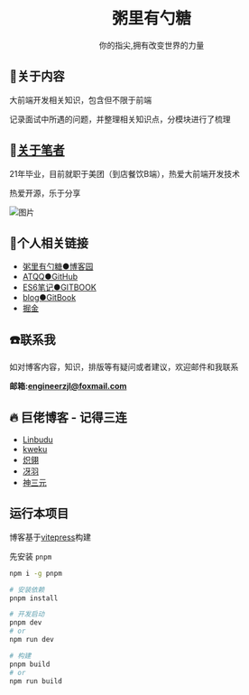 <h1 align="center"> 粥里有勺糖 </h1>
<p align="center">你的指尖,拥有改变世界的力量</p>

## :pencil:关于内容
大前端开发相关知识，包含但不限于前端

记录面试中所遇的问题，并整理相关知识点，分模块进行了梳理

## :speak_no_evil:[关于笔者](./docs/aboutme.md)
21年毕业，目前就职于美团（到店餐饮B端），热爱大前端开发技术

热爱开源，乐于分享

![图片](https://img.cdn.sugarat.top/mdImg/MTYwNDcyMTQ4NTMyOA==604721485328)

## :link:个人相关链接

* [粥里有勺糖●博客园](https://www.cnblogs.com/roseAT/)
* [ATQQ●GitHub](https://github.com/ATQQ)
* [ES6笔记●GITBOOK](https://sugar-js.gitbook.io/-1/)
* [blog●GitBook](https://sugar-at.gitbook.io/blog-article/)
* [掘金](https://juejin.im/user/1028798615918983)

## :phone:联系我
如对博客内容，知识，排版等有疑问或者建议，欢迎邮件和我联系

**邮箱:engineerzjl@foxmail.com**

## :fire: 巨佬博客 - 记得三连
* [Linbudu](https://github.com/linbudu599/FE-Basics)
* [kweku](http://kweku.top/)
* [炽翎](https://juejin.im/user/3122268753634541/posts)
* [冴羽](https://github.com/mqyqingfeng/Blog)
* [神三元](http://47.98.159.95/my_blog/)

## 运行本项目
博客基于[vitepress](https://vitepress.vuejs.org/)构建

先安装 `pnpm`

```sh
npm i -g pnpm
```

```sh
# 安装依赖
pnpm install

# 开发启动
pnpm dev
# or
npm run dev

# 构建
pnpm build
# or
npm run build
```